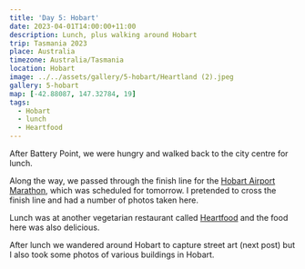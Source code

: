 ```yaml
---
title: 'Day 5: Hobart'
date: 2023-04-01T14:00:00+11:00
description: Lunch, plus walking around Hobart
trip: Tasmania 2023
place: Australia
timezone: Australia/Tasmania
location: Hobart
image: ../../assets/gallery/5-hobart/Heartland (2).jpeg
gallery: 5-hobart
map: [-42.88087, 147.32784, 19]
tags:
  - Hobart
  - lunch
  - Heartfood
---
```


After Battery Point, we were hungry and walked back to the city centre for lunch.

Along the way, we passed through the finish line for the [Hobart Airport Marathon](https://hobartmarathon.com.au/), which was scheduled for tomorrow. I pretended to cross the finish line and had a number of photos taken here.

Lunch was at another vegetarian restaurant called [Heartfood](https://heartfood.page/) and the food here was also delicious.

After lunch we wandered around Hobart to capture street art (next post) but I also took some photos of various buildings in Hobart.
